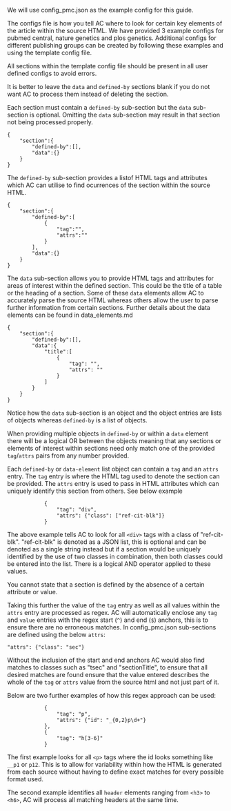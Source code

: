 We will use config_pmc.json as the example config for this guide.

The configs file is how you tell AC where to look for certain key elements of the article within the source HTML. We 
have provided 3 example configs for pubmed central, nature genetics and plos genetics. Additional configs for different
publishing groups can be created by following these examples and using the template config file.

All sections within the template config file should be present in all user defined configs to avoid errors. 

It is better to leave the `data` and `defined-by` sections blank if you do not want AC to process them instead of 
deleting the section. 

Each section must contain a `defined-by` sub-section but the `data` sub-section is optional. Omitting the `data` 
sub-section may result in that section not being processed properly.

```
{
    "section":{
        "defined-by":[],
        "data":{}
    }
}
```

The `defined-by` sub-section provides a listof HTML tags and attributes which AC can utilise to find ocurrences of the 
section within the source HTML. 
```
{
    "section":{
        "defined-by":[
            {
                "tag":"",
                "attrs":""
            }
        ],
        "data":{}
    }
}
```


The `data` sub-section allows you to provide HTML tags and attributes for areas of interest within
the defined section. This could be the title of a table or the heading of a section. Some of these `data` elements
allow AC to accurately parse the source HTML whereas others allow the user to parse further information from certain sections. 
Further details about the data elements can be found in data_elements.md 



```
{
    "section":{
        "defined-by":[],
        "data":{
            "title":[
                {
                    "tag": "",
                    "attrs": ""
                }
            ]
        }
    }
}
```

Notice how the `data` sub-section is an object and the object entries are lists of objects
whereas `defined-by` is a list of objects.

When providing multiple objects in `defined-by` or within a `data` element there will be a logical OR
between the objects meaning that any sections or elements of interest within sections need only match
one of the provided `tag`/`attrs` pairs from any number provided.

Each `defined-by` or `data-element` list object can contain a `tag` and an `attrs` entry. The `tag` entry is where the HTML tag used to denote the section
can be provided. The `attrs` entry is used to pass in HTML attributes which can uniquely identify
this section from others. See below example

```
            {
                "tag": "div",
                "attrs": {"class": ["ref-cit-blk"]}
            }
```

The above example tells AC to look for all `<div>` tags with a class of "ref-cit-blk". "ref-cit-blk" is denoted as a JSON list,
this is optional and can be denoted as a single string instead but if a section would be uniquely identified by the use of two classes in combination, then both classes 
could be entered into the list. There is a logical AND operator applied to these values. 

You cannot state that a section is defined by the absence of a certain attribute or value.

Taking this further the value of the `tag` entry as well as all values within the `attrs` entry are processed as regex.
AC will automatically enclose any `tag` and `value` entries with the regex start (`^`) and end (`$`) anchors, this is to ensure there are no
erroneous matches. In config_pmc.json sub-sections are defined using the below `attrs`:

```
"attrs": {"class": "sec"}
```

Without the inclusion of the start and end anchors AC would also find matches to classes such as "tsec" and 
"sectionTitle", to ensure that all desired matches are found ensure that the value entered describes the whole of the 
`tag` or `attrs` value from the source html and not just part of it.

Below are two further examples of how this regex approach can be used:

```
            {
                "tag": "p",
                "attrs": {"id": "_{0,2}p\d+"}
            },
            {
                "tag": "h[3-6]"
            }
```

The first example looks for all `<p>` tags where the id looks something like `__p1` or `p12`. This is to allow for variability within how
the HTML is generated from each source without having to define exact matches for every possible format used.

The second example identifies all `header` elements ranging from `<h3>` to `<h6>`, AC will process all matching
headers at the same time.

